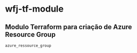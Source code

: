 # wfj-tf-module

## Modulo Terraform para criação de Azure Resource Group
    azure_ressource_group

